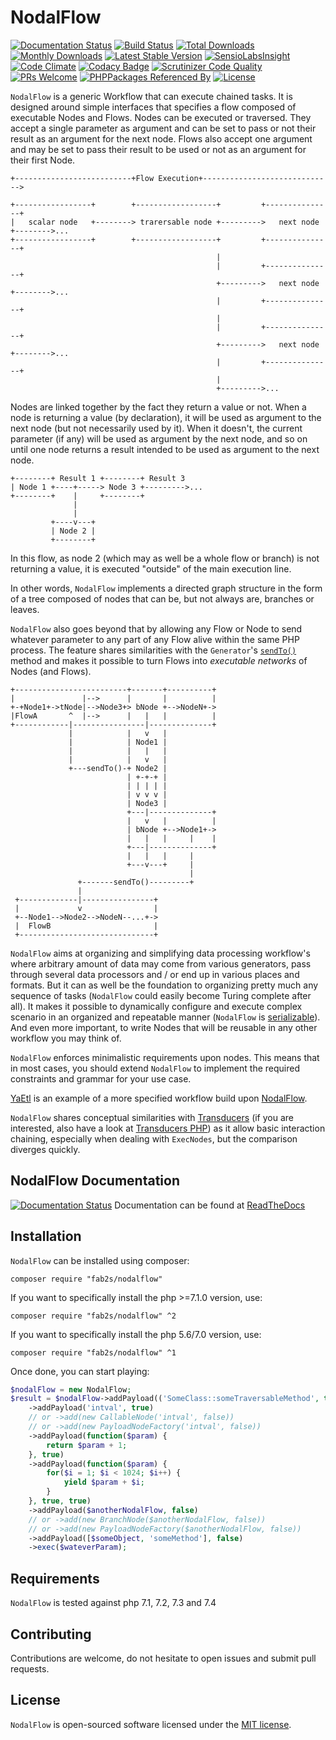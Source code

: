 # NodalFlow

[![Documentation Status](https://readthedocs.org/projects/nodalflow/badge/?version=latest)](http://nodalflow.readthedocs.io/en/latest/?badge=latest) [![Build Status](https://travis-ci.org/fab2s/NodalFlow.svg?branch=master)](https://travis-ci.org/fab2s/NodalFlow) [![Total Downloads](https://poser.pugx.org/fab2s/nodalflow/downloads)](https://packagist.org/packages/fab2s/nodalflow) [![Monthly Downloads](https://poser.pugx.org/fab2s/nodalflow/d/monthly)](https://packagist.org/packages/fab2s/nodalflow) [![Latest Stable Version](https://poser.pugx.org/fab2s/nodalflow/v/stable)](https://packagist.org/packages/fab2s/nodalflow) [![SensioLabsInsight](https://insight.sensiolabs.com/projects/b75124fb-5efd-4182-9ec5-42cd8cd2bb25/mini.png)](https://insight.sensiolabs.com/projects/b75124fb-5efd-4182-9ec5-42cd8cd2bb25) [![Code Climate](https://codeclimate.com/github/fab2s/NodalFlow/badges/gpa.svg)](https://codeclimate.com/github/fab2s/NodalFlow) [![Codacy Badge](https://api.codacy.com/project/badge/Grade/0a68622246734a16983616188eeefa01)](https://www.codacy.com/app/fab2s/NodalFlow) [![Scrutinizer Code Quality](https://scrutinizer-ci.com/g/fab2s/NodalFlow/badges/quality-score.png?b=master)](https://scrutinizer-ci.com/g/fab2s/NodalFlow/?branch=master) [![PRs Welcome](https://img.shields.io/badge/PRs-welcome-brightgreen.svg?style=flat)](http://makeapullrequest.com) [![PHPPackages Referenced By](http://phppackages.org/p/fab2s/nodalflow/badge/referenced-by.svg)](http://phppackages.org/p/fab2s/nodalflow) [![License](https://poser.pugx.org/fab2s/nodalflow/license)](https://packagist.org/packages/fab2s/nodalflow)

`NodalFlow` is a generic Workflow that can execute chained tasks. It is designed around simple interfaces that specifies a flow composed of executable Nodes and Flows. Nodes can be executed or traversed. They accept a single parameter as argument and can be set to pass or not their result as an argument for the next node.
Flows also accept one argument and may be set to pass their result to be used or not as an argument for their first Node.

```
+--------------------------+Flow Execution+----------------------------->

+-----------------+        +------------------+         +---------------+
|   scalar node   +--------> trarersable node +--------->   next node   +-------->...
+-----------------+        +------------------+         +---------------+
                                              |
                                              |         +---------------+
                                              +--------->   next node   +-------->...
                                              |         +---------------+
                                              |
                                              |         +---------------+
                                              +--------->   next node   +-------->...
                                              |         +---------------+
                                              |
                                              +--------->...

```

Nodes are linked together by the fact they return a value or not. When a node is returning a value (by declaration), it will be used as argument to the next node (but not necessarily used by it). When it doesn't, the current parameter (if any) will be used as argument by the next node, and so on until one node returns a result intended to be used as argument to the next node.

```
+--------+ Result 1 +--------+ Result 3
| Node 1 +----+-----> Node 3 +--------->...
+--------+    |     +--------+
              |
              |
         +----v---+
         | Node 2 |
         +--------+

```

In this flow, as node 2 (which may as well be a whole flow or branch) is not returning a value, it is executed "outside" of the main execution line.

In other words, `NodalFlow` implements a directed graph structure in the form of a tree composed of nodes that can be, but not always are, branches or leaves. 

`NodalFlow` also goes beyond that by allowing any Flow or Node to send whatever parameter to any part of any Flow alive within the same PHP process. The feature shares similarities with the `Generator`'s [`sendTo()`](/docs/usage.md#the-sendto-methods) method and makes it possible to turn Flows into _executable networks_ of Nodes (and Flows).

```
+-------------------------+-------+----------+
|               |-->      |       |          |
+-+Node1+->tNode|-->Node3+> bNode +-->NodeN+->
|FlowA       ^  |-->      |   |   |          |
+------------|----------------|--------------+
             |            |   v   |
             |            | Node1 |
             |            |   |   |
             |            |   v   |
             +---sendTo()-+ Node2 |
                          | +-+-+ |
                          | | | | |
                          | v v v |
                          | Node3 |
                          +---|--------------+
                          |   v   |          |
                          | bNode +-->Node1+->
                          |   |   |     |    |
                          +---|--------------+
                          |   |   |     |
                          +---v---+     |
                                        |
               +-------sendTo()---------+
               |
 +-------------|----------------+
 |             v                |
 +--Node1-->Node2-->NodeN--...+->
 |  FlowB                       |
 +------------------------------+
```

`NodalFlow` aims at organizing and simplifying data processing workflow's where arbitrary amount of data may come from various generators, pass through several data processors and / or end up in various places and formats. But it can as well be the foundation to organizing pretty much any sequence of tasks (`NodalFlow` could easily become Turing complete after all). It makes it possible to dynamically configure and execute complex scenario in an organized and repeatable manner (`NodalFlow` is [serializable](/docs/serialization.md)). And even more important, to write Nodes that will be reusable in any other workflow you may think of.

`NodalFlow` enforces minimalistic requirements upon nodes. This means that in most cases, you should extend `NodalFlow` to implement the required constraints and grammar for your use case.

[YaEtl](https://github.com/fab2s/YaEtl) is an example of a more specified workflow build upon [NodalFlow](https://github.com/fab2s/NodalFlow).

`NodalFlow` shares conceptual similarities with [Transducers](https://clojure.org/reference/transducers) (if you are interested, also have a look at [Transducers PHP](https://github.com/mtdowling/transducers.php)) as it allow basic interaction chaining, especially when dealing with `ExecNodes`, but the comparison diverges quickly.

## NodalFlow Documentation

[![Documentation Status](https://readthedocs.org/projects/nodalflow/badge/?version=latest)](http://nodalflow.readthedocs.io/en/latest/?badge=latest) Documentation can be found at [ReadTheDocs](http://nodalflow.readthedocs.io/en/latest/?badge=latest)

## Installation

`NodalFlow` can be installed using composer:

```
composer require "fab2s/nodalflow"
```
If you want to specifically install the php >=7.1.0 version, use:

```
composer require "fab2s/nodalflow" ^2
```

If you want to specifically install the php 5.6/7.0 version, use:

```
composer require "fab2s/nodalflow" ^1
```

Once done, you can start playing:

```php
$nodalFlow = new NodalFlow;
$result = $nodalFlow->addPayload(('SomeClass::someTraversableMethod', true, true))
    ->addPayload('intval', true)
    // or ->add(new CallableNode('intval', false))
    // or ->add(new PayloadNodeFactory('intval', false))
    ->addPayload(function($param) {
        return $param + 1;
    }, true)
    ->addPayload(function($param) {
        for($i = 1; $i < 1024; $i++) {
            yield $param + $i;
        }
    }, true, true)
    ->addPayload($anotherNodalFlow, false)
    // or ->add(new BranchNode($anotherNodalFlow, false))
    // or ->add(new PayloadNodeFactory($anotherNodalFlow, false))
    ->addPayload([$someObject, 'someMethod'], false)
    ->exec($wateverParam);
```

## Requirements

`NodalFlow` is tested against php 7.1, 7.2, 7.3 and 7.4

## Contributing

Contributions are welcome, do not hesitate to open issues and submit pull requests.

## License

`NodalFlow` is open-sourced software licensed under the [MIT license](http://opensource.org/licenses/MIT).
